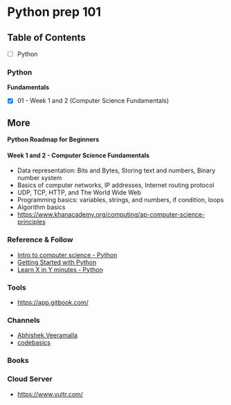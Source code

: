 # Python prep 101

## Table of Contents
- [ ] Python

### Python

**Fundamentals**
- [x] 01 - Week 1 and 2 (Computer Science Fundamentals)


## More


**Python Roadmap for Beginners**
####  Week 1 and 2 - Computer Science Fundamentals
- Data representation: Bits and Bytes, Storing text and numbers, Binary number system
- Basics of computer networks, IP addresses, Internet routing protocol
- UDP, TCP, HTTP, and The World Wide Web
- Programming basics: variables, strings, and numbers, if condition, loops
- Algorithm basics
- https://www.khanacademy.org/computing/ap-computer-science-principles


### Reference & Follow
- [Intro to computer science - Python](https://www.khanacademy.org/computing/intro-to-python-fundamentals)
- [Getting Started with Python](https://www.programiz.com/python-programming/getting-started)
- [Learn X in Y minutes - Python](https://learnxinyminutes.com/docs/python/)

### Tools
- https://app.gitbook.com/

### Channels
- [Abhishek.Veeramalla](https://www.youtube.com/@AbhishekVeeramalla)
- [codebasics](https://www.youtube.com/@codebasics)

### Books


### Cloud Server
- https://www.vultr.com/